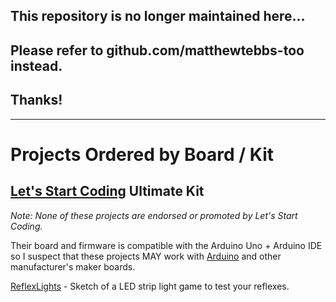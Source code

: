 
## **This repository is no longer maintained here...**
## **Please refer to github.com/matthewtebbs-too instead.**
## **Thanks!**
___
# Projects Ordered by Board / Kit

## [Let's Start Coding](http://letsstartcoding.com) **Ultimate Kit**

_Note: None of these projects are endorsed or promoted by Let's Start Coding._

Their board and firmware is compatible with the Arduino Uno + Arduino IDE so I suspect that these projects MAY work with [Arduino](http://arduino.cc) and other manufacturer's maker boards.

[ReflexLights](https://github.com/matthewtebbs/Maker/tree/master/ReflexLights) - Sketch of a LED strip light game to test your reflexes.
